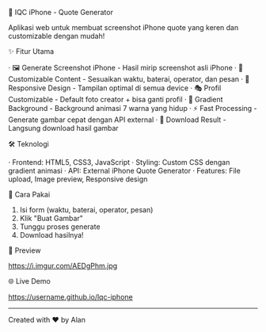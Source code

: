 

🎯 IQC iPhone - Quote Generator

Aplikasi web untuk membuat screenshot iPhone quote yang keren dan customizable dengan mudah!

✨ Fitur Utama

· 🖼️ Generate Screenshot iPhone - Hasil mirip screenshot asli iPhone
· 🎨 Customizable Content - Sesuaikan waktu, baterai, operator, dan pesan
· 📱 Responsive Design - Tampilan optimal di semua device
· 🎭 Profil Customizable - Default foto creator + bisa ganti profil
· 🌈 Gradient Background - Background animasi 7 warna yang hidup
· ⚡ Fast Processing - Generate gambar cepat dengan API external
· 💾 Download Result - Langsung download hasil gambar

🛠️ Teknologi

· Frontend: HTML5, CSS3, JavaScript
· Styling: Custom CSS dengan gradient animasi
· API: External iPhone Quote Generator
· Features: File upload, Image preview, Responsive design

🚀 Cara Pakai

1. Isi form (waktu, baterai, operator, pesan)
2. Klik "Buat Gambar"
3. Tunggu proses generate
4. Download hasilnya!

🎨 Preview

https://i.imgur.com/AEDgPhm.jpg

🌐 Live Demo

https://username.github.io/lqc-iphone

---

Created with ❤️ by Alan
